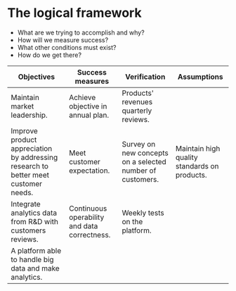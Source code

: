 # The logical framework

- What are we trying to accomplish and why?
- How will we measure success?
- What other conditions must exist?
- How do we get there?

Objectives | Success measures | Verification | Assumptions
-----------|------------------|--------------|------------
Maintain market leadership.|Achieve objective in annual plan.|Products' revenues quarterly reviews.|
Improve product appreciation by addressing research to better meet customer needs.|Meet customer expectation.|Survey on new concepts on a selected number of customers.|Maintain high quality standards on products.
Integrate analytics data from R&D with customers reviews.|Continuous operability and data correctness.|Weekly tests on the platform.|
A platform able to handle big data and make analytics.|